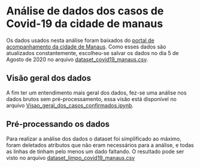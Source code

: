# Análise de dados dos casos de Covid-19 da cidade de manaus

Os dados usados nesta análise foram baixados do [portal de acompanhamento da cidade de Manaus](https://covid19.manaus.am.gov.br/monitoramento/). Como esses dados são atualizados constantemente, escolheu-se salvar os dados no dia 5 de Agosto de 2020 no arquivo [dataset_covid19_manaus.csv](dataset_covid19_manaus.csv).

## Visão geral dos dados

A fim ter um entendimento mais geral dos dados, fez-se uma análise nos dados brutos sem pré-processamento, essa visão está disponível no arquivo [Visao_geral_dos_casos_confirmados.ipynb](Visao_geral_dos_casos_confirmados.ipynb).

## Pré-processando os dados
Para realizar a análise dos dados o dataset foi simplificado ao máximo, foram deletados atributos que não eram necessários para a análise, e todas as linhas de tinham pelo menos um dado faltando. O resultado pode ser visto no arquivo [dataset_limpo_covid19_manaus.csv](dataset/dataset_limpo_covid19_manaus.csv)